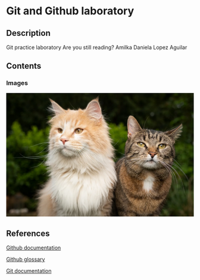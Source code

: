 # Git and Github laboratory


## Description
Git practice laboratory
Are you still reading?
Amilka Daniela Lopez Aguilar

## Contents 

### Images
![Cat Image](/cats.webp)
## References 
[Github documentation](https://docs.github.com/en)

[Github glossary](https://docs.github.com/en/get-started/learning-about-github/github-glossary)

[Git documentation](https://git-scm.com/doc)
